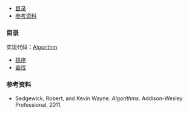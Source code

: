 <!-- GFM-TOC -->

- [目录](#目录)
- [参考资料](#参考资料)
  <!-- GFM-TOC -->

### 目录

实现代码：[Algorithm](https://github.com/Aroue/Algorithm.git)

- [排序](Algorithm-sort.md)
- [查找](Algorithm-search.md)

### 参考资料

- Sedgewick, Robert, and Kevin Wayne. _Algorithms_. Addison-Wesley Professional, 2011.

